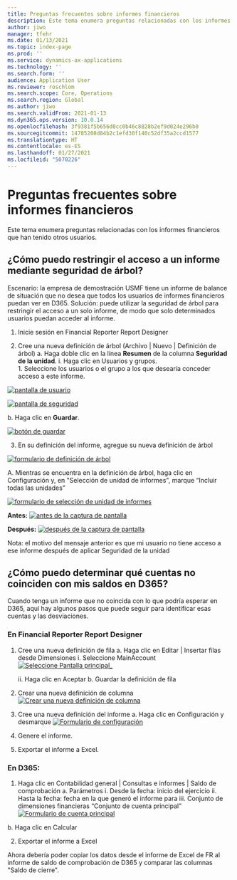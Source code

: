 ```yaml
---
title: Preguntas frecuentes sobre informes financieros
description: Este tema enumera preguntas relacionadas con los informes financieros que han tenido otros usuarios.
author: jiwo
manager: tfehr
ms.date: 01/13/2021
ms.topic: index-page
ms.prod: ''
ms.service: dynamics-ax-applications
ms.technology: ''
ms.search.form: ''
audience: Application User
ms.reviewer: roschlom
ms.search.scope: Core, Operations
ms.search.region: Global
ms.author: jiwo
ms.search.validFrom: 2021-01-13
ms.dyn365.ops.version: 10.0.14
ms.openlocfilehash: 3f9381f5b656d0cc0b46c8828b2ef9d024e296b0
ms.sourcegitcommit: 14785208d84b2c1efd30f140c52df35a2ccd1577
ms.translationtype: HT
ms.contentlocale: es-ES
ms.lasthandoff: 01/27/2021
ms.locfileid: "5070226"
---
```

# <a name="financial-reporting-faq"></a>Preguntas frecuentes sobre informes financieros 

Este tema enumera preguntas relacionadas con los informes financieros que han tenido otros usuarios. 


## <a name="how-do-i-restrict-access-to-a-report-using-tree-security"></a>¿Cómo puedo restringir el acceso a un informe mediante seguridad de árbol?

Escenario: la empresa de demostración USMF tiene un informe de balance de situación que no desea que todos los usuarios de informes financieros puedan ver en D365. Solución: puede utilizar la seguridad de árbol para restringir el acceso a un solo informe, de modo que solo determinados usuarios puedan acceder al informe. 

1.  Inicie sesión en Financial Reporter Report Designer

2.  Cree una nueva definición de árbol (Archivo | Nuevo | Definición de árbol) a.    Haga doble clic en la línea **Resumen** de la columna **Seguridad de la unidad**.
  i.    Haga clic en Usuarios y grupos.  
          1.    Seleccione los usuarios o el grupo a los que desearía conceder acceso a este informe. 
          
[![pantalla de usuario](./media/FR-FAQ_users.png)](./media/FR-FAQ_users.png)

[![pantalla de seguridad](./media/FR-FAQ_security.jpg)](./media/FR-FAQ_security.jpg)

  b.    Haga clic en **Guardar**.
  
[![botón de guardar](./media/FR-FAQ_save.png)](./media/FR-FAQ_save.png)

3.  En su definición del informe, agregue su nueva definición de árbol

[![formulario de definición de árbol](./media/FR-FAQ_tree-definition.jpg)](./media/FR-FAQ_tree-definition.jpg)

A.  Mientras se encuentra en la definición de árbol, haga clic en Configuración y, en "Selección de unidad de informes", marque “Incluir todas las unidades”

[![formulario de selección de unidad de informes](./media/FR-FAQ_reporting-unit-selection.jpg)](./media/FR-FAQ_reporting-unit-selection.jpg)

**Antes:** [![antes de la captura de pantalla](./media/FR-FAQ_before.png)](./media/FR-FAQ_before.png)

**Después:** [![después de la captura de pantalla](./media/FR-FAQ_after.png)](./media/FR-FAQ_after.png)

Nota: el motivo del mensaje anterior es que mi usuario no tiene acceso a ese informe después de aplicar Seguridad de la unidad



## <a name="how-do-i-determine-which-accounts-do-not-matching-my-balances-in-d365"></a>¿Cómo puedo determinar qué cuentas no coinciden con mis saldos en D365?

Cuando tenga un informe que no coincida con lo que podría esperar en D365, aquí hay algunos pasos que puede seguir para identificar esas cuentas y las desviaciones. 

### <a name="in-financial-reporter-report-designer"></a>En Financial Reporter Report Designer

1.  Cree una nueva definición de fila a.    Haga clic en Editar | Insertar filas desde Dimensiones i.  Seleccione MainAccount [![Seleccione Pantalla principal_](./media/FR-FAQ_selectmain_.png)](./media/FR-FAQ_selectmain_.png)
    
    ii. Haga clic en Aceptar b.    Guardar la definición de fila

2.  Crear una nueva definición de columna     [![Crear una nueva definición de columna](./media/FR-FAQ_column.png)](./media/FR-FAQ_column.png)

3.  Cree una nueva definición del informe a.    Haga clic en Configuración y desmarque [![Formulario de configuración](./media/FR-FAQ_settings.png)](./media/FR-FAQ_settings.png)
   
4.  Genere el informe. 

5.  Exportar el informe a Excel.

### <a name="in-d365"></a>En D365: 
1.  Haga clic en Contabilidad general | Consultas e informes | Saldo de comprobación a.    Parámetros i.  Desde la fecha: inicio del ejercicio ii. Hasta la fecha: fecha en la que generó el informe para iii.    Conjunto de dimensiones financieras “Conjunto de cuenta principal” [![Formulario de cuenta principal](./media/FR-FAQ_mainacct.png)](./media/FR-FAQ_mainacct.png)
      
  b.    Haga clic en Calcular

2.  Exportar el informe a Excel

Ahora debería poder copiar los datos desde el informe de Excel de FR al informe de saldo de comprobación de D365 y comparar las columnas "Saldo de cierre".
